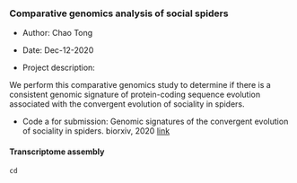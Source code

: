 ### Comparative genomics analysis of social spiders

- Author: Chao Tong
- Date: Dec-12-2020

- Project description:

We perform this comparative genomics study to determine if there is a consistent genomic signature of protein-coding sequence evolution associated with the convergent evolution of sociality in spiders.

- Code a for submission:
  Genomic signatures of the convergent evolution of sociality in spiders. biorxiv, 2020 [link](www)

#### Transcriptome assembly

```
cd

```
